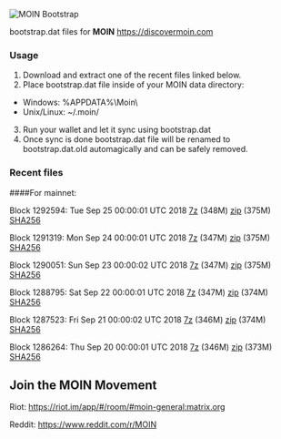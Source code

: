 ![MOIN Bootstrap](https://i.imgur.com/KjM1jMp.jpg)

bootstrap.dat files for **MOIN** https://discovermoin.com

### Usage

1. Download and extract one of the recent files linked below.
2. Place bootstrap.dat file inside of your MOIN data directory:
 - Windows: %APPDATA%\Moin\
 - Unix/Linux: ~/.moin/
3. Run your wallet and let it sync using bootstrap.dat
4. Once sync is done bootstrap.dat file will be renamed to bootstrap.dat.old automagically and can be safely removed.


### Recent files

####For mainnet:

Block 1292594: Tue Sep 25 00:00:01 UTC 2018 [7z](https://transfer.sh/KiYqq/bootstrap.dat.20180925.7z) (348M) [zip](https://transfer.sh/N3uDU/bootstrap.dat.20180925.zip) (375M) [SHA256](https://transfer.sh/szjaG/sha256.txt)

Block 1291319: Mon Sep 24 00:00:01 UTC 2018 [7z](https://transfer.sh/xyIPj/bootstrap.dat.20180924.7z) (347M) [zip](https://transfer.sh/13pHAR/bootstrap.dat.20180924.zip) (375M) [SHA256](https://transfer.sh/tOKAX/sha256.txt)

Block 1290051: Sun Sep 23 00:00:02 UTC 2018 [7z](https://transfer.sh/ghRE9/bootstrap.dat.20180923.7z) (347M) [zip](https://transfer.sh/sgxDS/bootstrap.dat.20180923.zip) (375M) [SHA256](https://transfer.sh/ZlsOD/sha256.txt)

Block 1288795: Sat Sep 22 00:00:01 UTC 2018 [7z](https://transfer.sh/M8Adt/bootstrap.dat.20180922.7z) (347M) [zip](https://transfer.sh/vEq0N/bootstrap.dat.20180922.zip) (374M) [SHA256](https://transfer.sh/3DOo7/sha256.txt)

Block 1287523: Fri Sep 21 00:00:02 UTC 2018 [7z](https://transfer.sh/iYMJJ/bootstrap.dat.20180921.7z) (346M) [zip](https://transfer.sh/nCjRn/bootstrap.dat.20180921.zip) (374M) [SHA256](https://transfer.sh/mXuHj/sha256.txt)

Block 1286264: Thu Sep 20 00:00:01 UTC 2018 [7z](https://transfer.sh/13QPYV/bootstrap.dat.20180920.7z) (346M) [zip](https://transfer.sh/kev8s/bootstrap.dat.20180920.zip) (373M) [SHA256](https://transfer.sh/z3niv/sha256.txt)

## Join the MOIN Movement

Riot: https://riot.im/app/#/room/#moin-general:matrix.org

Reddit: https://www.reddit.com/r/MOIN

